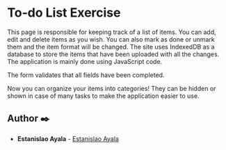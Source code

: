 # To-do List Exercise

This page is responsible for keeping track of a list of items. You can add, edit and delete items as you wish. You can also mark as done or unmark them and the item format will be changed. The site uses IndexedDB as a database to store the items that have been uploaded with all the changes. The application is mainly done using JavaScript code.

The form validates that all fields have been completed.

Now you can organize your items into categories! They can be hidden or shown in case of many tasks to make the application easier to use.

## Author ✒️

* **Estanislao Ayala** - [Estanislao Ayala](https://github.com/eayala199)
